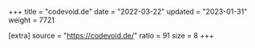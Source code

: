 +++
title = "codevoid.de"
date = "2022-03-22"
updated = "2023-01-31"
weight = 7721

[extra]
source = "https://codevoid.de/"
ratio = 91
size = 8
+++
